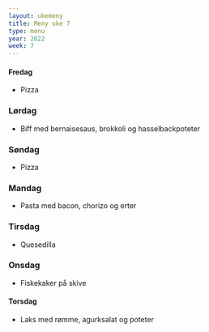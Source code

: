 ```yaml
---
layout: ukemeny
title: Meny uke 7
type: menu
year: 2022
week: 7
---
```


#### Fredag

- Pizza

### Lørdag

- Biff med bernaisesaus, brokkoli og hasselbackpoteter

### Søndag

- Pizza

### Mandag

- Pasta med bacon, chorizo og erter

### Tirsdag

- Quesedilla

### Onsdag

- Fiskekaker på skive

#### Torsdag

- Laks med rømme, agurksalat og poteter
